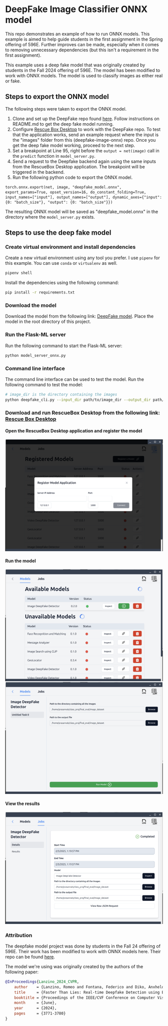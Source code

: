 # DeepFake Image Classifier ONNX model
This repo demonstrates an example of how to run ONNX models. This example is aimed to help guide students in the first assignment in the Spring offering of 596E. Further improves can be made, especially when it comes to removing unnecessary dependencies (but this isn't a requirement in the first assignment).

This example uses a deep fake model that was originally created by students in the Fall 2024 offering of 596E. The model has been modified to work with ONNX models. The model is used to classify images as either real or fake.

## Steps to export the ONNX model

The following steps were taken to export the ONNX model.
1. Clone and set up the DeepFake repo found [here](https://github.com/aravadikesh/DeepFakeDetector/). Follow instructions on README.md to get the deep fake model running.
2. Configure [Rescue Box Desktop](https://github.com/UMass-Rescue/RescueBox-Desktop/releases) to work with the DeepFake repo. To test that the application works, send an example request where the input is the "images" folder from this (deepfake-image-onnx) repo. Once you get the deep fake model working, proceed to the next step.
3. Set a breakpoint at Line 95, right before the `output = net(image)` call in the `predict` function in `model_server.py`.
4. Send a request to the Deepfake backend again using the same inputs from the RescueBox Desktop application. The breakpoint will be triggered in the backend.
5. Run the following python code to export the ONNX model.
```
torch.onnx.export(net, image, "deepfake_model.onnx", export_params=True, opset_version=16, do_constant_folding=True, input_names=["input"], output_names=["output"], dynamic_axes={"input": {0: "batch_size"}, "output": {0: "batch_size"}})
```

The resulting ONNX model will be saved as "deepfake_model.onnx" in the directory where the `model_server.py` exists.

## Steps to use the deep fake model

### Create virtual environment and install dependencies
Create a new virtual environment using any tool you prefer. I use `pipenv` for this example. You can use `conda` or `virtualenv` as well.

```bash
pipenv shell
```

Install the dependencies using the following command:

```bash
pip install -r requirements.txt
```

### Download the model
Download the model from the following link: [DeepFake model](https://drive.google.com/file/d/1xvJrHs5aJuiVw1X0lIlBzWCEn3WzvjN0/view?usp=sharing). Place the model in the root directory of this project.

### Run the Flask-ML server

Run the following command to start the Flask-ML server:

```bash
python model_server_onnx.py
```

### Command line interface

The command line interface can be used to test the model. Run the following command to test the model:

```bash
# image_dir is the directory containing the images
python deepfake_cli.py --input_dir path/to/image_dir --output_dir path/to/output_dir
```

### Download and run RescueBox Desktop from the following link: [Rescue Box Desktop](https://github.com/UMass-Rescue/RescueBox-Desktop/releases)

#### Open the RescueBox Desktop application and register the model
![RescueBox Desktop](images/register_model.png)

#### Run the model
![RescueBox Desktop](images/run_model.png)
![RescueBox Desktop](images/select_inputs.png)

#### View the results
![RescueBox Desktop](images/view_results.png)

### Attribution
The deepfake model project was done by students in the Fall 24 offering of 596E. Their work has been modified to work with ONNX models here. Their repo can be found [here](https://github.com/aravadikesh/DeepFakeDetector/).

The model we're using was originally created by the authors of the following paper:

```bibtex
@InProceedings{Lanzino_2024_CVPR,
    author    = {Lanzino, Romeo and Fontana, Federico and Diko, Anxhelo and Marini, Marco Raoul and Cinque, Luigi},
    title     = {Faster Than Lies: Real-time Deepfake Detection using Binary Neural Networks},
    booktitle = {Proceedings of the IEEE/CVF Conference on Computer Vision and Pattern Recognition (CVPR) Workshops},
    month     = {June},
    year      = {2024},
    pages     = {3771-3780}
}